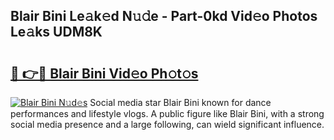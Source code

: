 ## Blair Bini Le𝚊k𝚎d N𝚞𝚍e - Part-0kd Vid𝚎o Photos Le𝚊ks UDM8K

# <h2><a href="http://fbftu8r.evod.top/?m=Blair+Bini">🔗 👉🔴 Blair Bini Vid𝚎o Ph𝚘t𝚘s</a></h2>

[![Blair Bini N𝚞d𝚎s](https://i.imgur.com/8V9OHl7.gif)](http://fbftu8r.evod.top/?m=Blair+Bini)
Social media star Blair Bini known for dance performances and lifestyle vlogs. A public figure like Blair Bini, with a strong social media presence and a large following, can wield significant influence. 
